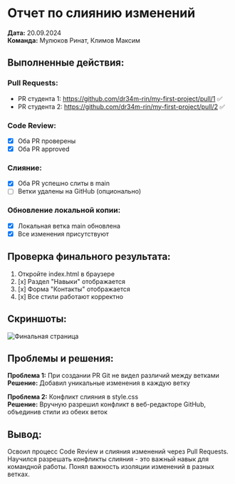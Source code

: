 # Отчет по слиянию изменений

**Дата:** 20.09.2024  
**Команда:** Мулюков Ринат, Климов Максим

## Выполненные действия:

### Pull Requests:
- PR студента 1: https://github.com/dr34m-rin/my-first-project/pull/1 ✅
- PR студента 2: https://github.com/dr34m-rin/my-first-project/pull/2 ✅

### Code Review:
- [x] Оба PR проверены
- [x] Оба PR approved

### Слияние:
- [x] Оба PR успешно слиты в main
- [ ] Ветки удалены на GitHub (опционально)

### Обновление локальной копии:
- [x] Локальная ветка main обновлена
- [x] Все изменения присутствуют

## Проверка финального результата:
1. Откройте index.html в браузере
2. [x] Раздел "Навыки" отображается
3. [x] Форма "Контакты" отображается
4. [x] Все стили работают корректно

## Скриншоты:
![Финальная страница](скрины/final-page.png)

## Проблемы и решения:
**Проблема 1:** При создании PR Git не видел различий между ветками  
**Решение:** Добавил уникальные изменения в каждую ветку

**Проблема 2:** Конфликт слияния в style.css  
**Решение:** Вручную разрешил конфликт в веб-редакторе GitHub, объединив стили из обеих веток

## Вывод:
Освоил процесс Code Review и слияния изменений через Pull Requests. Научился разрешать конфликты слияния - это важный навык для командной работы. Понял важность изоляции изменений в разных ветках.